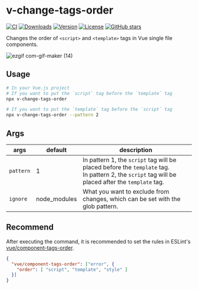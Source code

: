 #  v-change-tags-order
[![CI](https://github.com/kawamataryo/v-change-tags-order/actions/workflows/ci.yml/badge.svg)](https://github.com/kawamataryo/v-change-tags-order/actions/workflows/ci.yml)
<a href="https://npmcharts.com/compare/v-change-tags-order?minimal=true"><img src="https://img.shields.io/npm/dt/v-change-tags-order.svg" alt="Downloads"></a>
<a href="https://www.npmjs.com/package/v-change-tags-order"><img src="https://img.shields.io/npm/v/v-change-tags-order.svg" alt="Version"></a>
<a href="https://www.npmjs.com/package/v-change-tags-order"><img src="https://img.shields.io/npm/l/v-change-tags-order.svg" alt="License"></a>
<a href="https://github.com/kawamataryo/v-change-tags-order" target="__blank"><img alt="GitHub stars" src="https://img.shields.io/github/stars/kawamataryo/v-change-tags-order?style=social"></a>

Changes the order of `<script>` and `<template>` tags in Vue single file components.

![ezgif com-gif-maker (14)](https://user-images.githubusercontent.com/11070996/129812609-b74e74aa-7d32-4d3c-a392-1a2accf971b9.gif)


## Usage

```bash
# In your Vue.js project
# If you want to put the `script` tag before the `template` tag
npx v-change-tags-order

# If you want to put the `template` tag before the `script` tag
npx v-change-tags-order --pattern 2
```

## Args

|args|default|description|
|---|---|---|
|`pattern`| 1 | In pattern 1, the `script` tag will be placed before the `template` tag.<br> In pattern 2, the `script` tag will be placed after the `template` tag. |
|`ignore`| node_modules | What you want to exclude from changes, which can be set with the glob pattern. |

## Recommend

After executing the command, it is recommended to set the rules in ESLint's [vue/component-tags-order](https://eslint.vuejs.org/rules/component-tags-order.html).

```json
{
  "vue/component-tags-order": ["error", {
    "order": [ "script", "template", "style" ]
  }]
}
```
